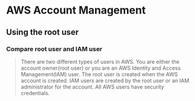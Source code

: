 # AWS Account Management
## Using the root user
### Compare root user and IAM user
> There are two different types of users in AWS. You are either the account owner(root user) or you are an AWS Identity and Access Management(IAM) user. The root user is created when the AWS account is created. IAM users are created by the root user or an IAM administrator for the account. All AWS users have security credentials.